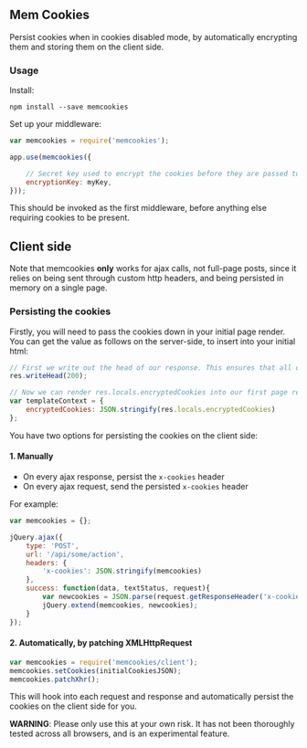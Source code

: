 Mem Cookies
-----------

Persist cookies when in cookies disabled mode, by automatically encrypting them and storing them on the client side.

### Usage

Install:

`npm install --save memcookies`

Set up your middleware:

```javascript
var memcookies = require('memcookies');

app.use(memcookies({

    // Secret key used to encrypt the cookies before they are passed to the client
    encryptionKey: myKey,
}));
```

This should be invoked as the first middleware, before anything else requiring cookies to be present.

## Client side

Note that memcookies **only** works for ajax calls, not full-page posts, since it relies on being sent through custom http headers, and being persisted in memory on a single page.

### Persisting the cookies

Firstly, you will need to pass the cookies down in your initial page render. You can get the value as follows on the server-side, to insert into your initial html:

```javascript
// First we write out the head of our response. This ensures that all of the cookies which are going to be set, are set.
res.writeHead(200);

// Now we can render res.locals.encryptedCookies into our first page response
var templateContext = {
    encryptedCookies: JSON.stringify(res.locals.encryptedCookies)
};
```

You have two options for persisting the cookies on the client side:

#### 1. Manually

- On every ajax response, persist the `x-cookies` header
- On every ajax request, send the persisted `x-cookies` header

For example:

```javascript
var memcookies = {};

jQuery.ajax({
    type: 'POST',
    url: '/api/some/action',
    headers: {
        'x-cookies': JSON.stringify(memcookies)
    },
    success: function(data, textStatus, request){
        var newcookies = JSON.parse(request.getResponseHeader('x-cookies'));
        jQuery.extend(memcookies, newcookies);
    }
});
```

#### 2. Automatically, by patching XMLHttpRequest

```javascript
var memcookies = require('memcookies/client');
memcookies.setCookies(initialCookiesJSON);
memcookies.patchXhr();
```

This will hook into each request and response and automatically persist the cookies on the client side for you.

**WARNING**: Please only use this at your own risk. It has not been thoroughly tested across all browsers, and is an experimental feature.
